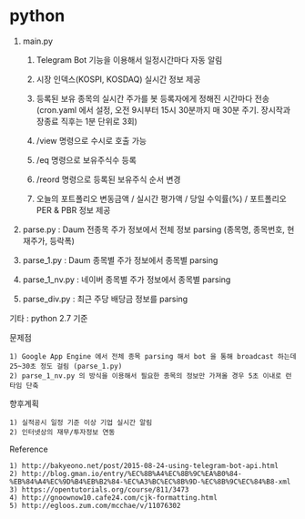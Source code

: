 # python

1. main.py

	1) Telegram Bot 기능을 이용해서 일정시간마다 자동 알림
	
	2) 시장 인덱스(KOSPI, KOSDAQ) 실시간 정보 제공
	
  	3) 등록된 보유 종목의 실시간 주가를 봇 등록자에게 정해진 시간마다 전송(cron.yaml 에서 설정, 오전 9시부터 15시 30분까지 매 30분 주기. 장시작과 장종료 직후는 1분 단위로 3회)
	
	4) /view 명령으로 수시로 호출 가능
	
	5) /eq 명령으로 보유주식수 등록
	
	6) /reord 명령으로 등록된 보유주식 순서 변경
	
	7) 오늘의 포트폴리오 변동금액 / 실시간 평가액 / 당일 수익률(%) / 포트폴리오 PER & PBR 정보 제공
	
	
	
2. parse.py : Daum 전종목 주가 정보에서 전체 정보 parsing (종목명, 종목번호, 현재주가, 등락폭)
 

3. parse_1.py : Daum 종목별 주가 정보에서 종목별 parsing


4. parse_1_nv.py : 네이버 종목별 주가 정보에서 종목별 parsing


5. parse_div.py : 최근 주당 배당금 정보를 parsing



기타 : python 2.7 기준


문제점

	1) Google App Engine 에서 전체 종목 parsing 해서 bot 을 통해 broadcast 하는데 25~30초 정도 걸림 (parse_1.py)
	2) parse_1_nv.py 의 방식을 이용해서 필요한 종목의 정보만 가져올 경우 5초 이내로 런타임 단축


향후계획

	1) 실적공시 일정 기준 이상 기업 실시간 알림
	2) 인터넷상의 재무/투자정보 연동
	


Reference

	1) http://bakyeono.net/post/2015-08-24-using-telegram-bot-api.html
	2) http://blog.gman.io/entry/%EC%8B%A4%EC%8B%9C%EA%B0%84-%EB%84%A4%EC%9D%B4%EB%B2%84-%EC%A3%BC%EC%8B%9D-%EC%8B%9C%EC%84%B8-xml
	3) https://opentutorials.org/course/811/3473
	4) http://gnoownow10.cafe24.com/cjk-formatting.html
	5) http://egloos.zum.com/mcchae/v/11076302
